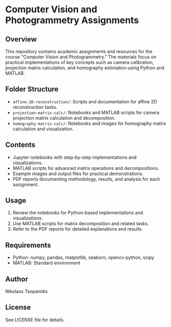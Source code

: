 # Computer Vision and Photogrammetry Assignments

## Overview
This repository contains academic assignments and resources for the course "Computer Vision and Photogrammetry." The materials focus on practical implementations of key concepts such as camera calibration, projection matrix calculation, and homography estimation using Python and MATLAB.

## Folder Structure
- `affine-2D-reconstruction/`: Scripts and documentation for affine 2D reconstruction tasks.
- `projection-matrix-calc/`: Notebooks and MATLAB scripts for camera projection matrix calculation and decomposition.
- `homography-matrix-calc/`: Notebooks and images for homography matrix calculation and visualization.

## Contents
- Jupyter notebooks with step-by-step implementations and visualizations.
- MATLAB scripts for advanced matrix operations and decompositions.
- Example images and output files for practical demonstrations.
- PDF reports documenting methodology, results, and analysis for each assignment.

## Usage
1. Review the notebooks for Python-based implementations and visualizations.
2. Use MATLAB scripts for matrix decomposition and related tasks.
3. Refer to the PDF reports for detailed explanations and results.

## Requirements
- Python: numpy, pandas, matplotlib, seaborn, opencv-python, scipy
- MATLAB: Standard environment

## Author
Nikolaos Tsopanidis

## License
See LICENSE file for details.
